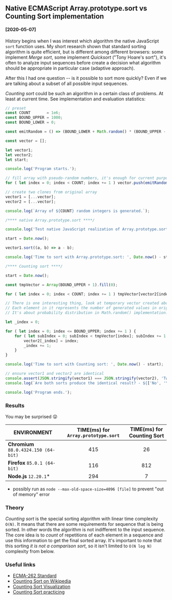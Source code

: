 ## Native ECMAScript Array.prototype.sort vs Counting Sort implementation

#### [2020-05-07]

History begins when I was interest which algorithm the native JavaScript `sort` function uses. My short research shown that standard sorting algorithm is quite efficient, but is different among different browsers: some implement _Merge sort_, some implement
_Quicksort_ ("Tony Hoare's sort"), it's often to analyze input sequences before create a decision what algorithm should be appropriate in particular case (adaptive approach).

After this I had one question -- is it possible to sort more quickly? Even if we are talking about a subset of all possible input sequences.

_Counting sort_ could be such an algorithm in a certain class of problems. At least at current time. See implementation and evaluation statistics:

```js
// preset
const COUNT       = 1e6;
const BOUND_UPPER = 1000;
const BOUND_LOWER = 0;

const emitRandom = () => (BOUND_LOWER + Math.random() * (BOUND_UPPER - BOUND_LOWER + 1)) | 0;

const vector = [];

let vector1;
let vector2;
let start;

console.log('Program starts.');

// fill array with pseudo-random numbers, it's enough for current purpose
for ( let index = 0; index < COUNT; index += 1 ) vector.push(emitRandom());

// create two clones from original array
vector1 = [...vector];
vector2 = [...vector];

console.log(`Array of ${COUNT} random integers is generated.`);

/**** native Array.prototype.sort ****/

console.log('Test native JavaScript realization of Array.prototype.sort.');

start = Date.now();

vector1.sort((a, b) => a - b);

console.log('Time to sort with Array.prototype.sort: ', Date.now() - start);

/**** Counting sort ****/

start = Date.now();

const tmpVector = Array(BOUND_UPPER + 1).fill(0);

for ( let index = 0; index < COUNT; index += 1 ) tmpVector[vector2[index]] += 1;

// There is one interesting thing, look at temporary vector created above attentively.
// Each element in it represents the number of generated values in original vector equal to the value of corresponding index.
// It's about probability distribution in Math.random() implementation.

let _index = 0;

for ( let index = 0; index <= BOUND_UPPER; index += 1 ) {
    for ( let subIndex = 0; subIndex < tmpVector[index]; subIndex += 1 ) {
        vector2[_index] = index;
        _index += 1;
    }
}

console.log('Time to sort with Counting sort: ', Date.now() - start);

// ensure vector1 and vector2 are identical
console.assert(JSON.stringify(vector1) === JSON.stringify(vector2), 'Two sorted arrays has different elements order!');
console.log(`Are both sorts produce the identical result? - ${['No', 'Yes'][Number(vector1.length === vector2.length && vector1.every((item, index) => item === vector2[index]))]}`);

console.log('Program ends.');
```


### Results

You may be surprised 😲

|              ENVIRONMENT              | TIME(ms) for `Array.prototype.sort` | TIME(ms) for Counting Sort |
|---------------------------------------|                :---:                |            :---:           |
| **Chromium** `88.0.4324.150 (64-bit)` |                 415                 |              26            |
| **Firefox** `85.0.1 (64-bit)`         |                 116                 |             812            |
| **Node.js** `12.20.1`*                |                 294                 |               7            |

* possibly run as `node --max-old-space-size=4096 [file]` to prevent "out of memory" error


### Theory

_Counting sort_ is the special sorting algorithm with linear time complexity `O(N)`. It means that there are some requirements for sequence that is being sorted.
In other words the algorithm is not indifferent to the input sequence. The core idea is to _count_ of repetitions of each element in a sequence and use this information
to get the final sorted array. It's important to note that this sorting _it is not a comparison sort_, so it isn't limited to `O(N log N)` complexity from below.


### Useful links

- [ECMA-262 Standard](https://tc39.es/ecma262/#sec-array.prototype.sort)
- [Counting Sort on Wikipedia](https://en.wikipedia.org/wiki/Counting_sort)
- [Counting Sort Visualization](https://www.cs.usfca.edu/~galles/visualization/CountingSort.html)
- [Counting Sort practicing](https://www.hackerearth.com/practice/algorithms/sorting/counting-sort/tutorial/)

